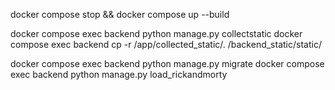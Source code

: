 docker compose stop && docker compose up --build

docker compose exec backend python manage.py collectstatic
docker compose exec backend cp -r /app/collected_static/. /backend_static/static/

docker compose exec backend python manage.py migrate
docker compose exec backend python manage.py load_rickandmorty
